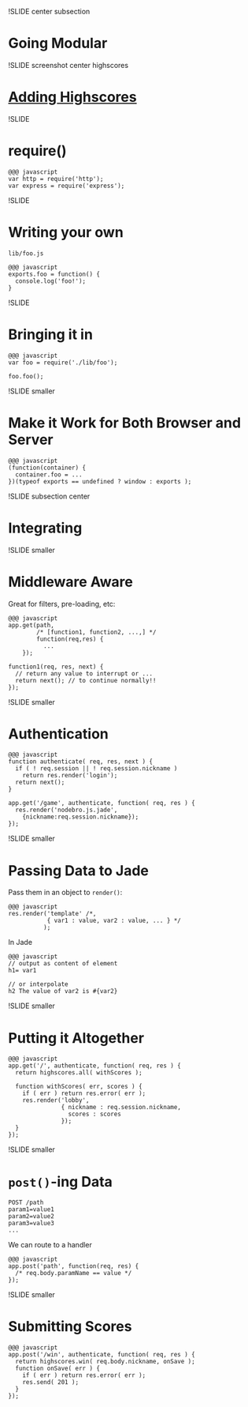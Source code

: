 !SLIDE center subsection
# Going Modular

!SLIDE screenshot center highscores
# [Adding Highscores](http://127.0.0.1:8500)

!SLIDE
# require()

    @@@ javascript
    var http = require('http');
    var express = require('express');

!SLIDE
# Writing your own

<code>lib/foo.js</code>

    @@@ javascript
    exports.foo = function() {
      console.log('foo!');
    }

!SLIDE
# Bringing it in

    @@@ javascript
    var foo = require('./lib/foo');

    foo.foo();

!SLIDE smaller
# Make it Work for Both Browser and Server

    @@@ javascript
    (function(container) {
      container.foo = ...
    })(typeof exports == undefined ? window : exports );

!SLIDE subsection center
# Integrating

!SLIDE smaller
# Middleware Aware

Great for filters, pre-loading, etc:

    @@@ javascript
    app.get(path,
            /* [function1, function2, ...,] */
            function(req,res) {
              ...
        });

    function1(req, res, next) {
      // return any value to interrupt or ...
      return next(); // to continue normally!!
    });

!SLIDE smaller
# Authentication

    @@@ javascript
    function authenticate( req, res, next ) {
      if ( ! req.session || ! req.session.nickname )
        return res.render('login');
      return next();
    }

    app.get('/game', authenticate, function( req, res ) {
      res.render('nodebro.js.jade', 
        {nickname:req.session.nickname});
    });

!SLIDE smaller
# Passing Data to Jade

Pass them in an object to <code>render()</code>:

    @@@ javascript
    res.render('template' /*, 
               { var1 : value, var2 : value, ... } */
              );

In Jade

    @@@ javascript
    // output as content of element
    h1= var1

    // or interpolate
    h2 The value of var2 is #{var2}

!SLIDE smaller
# Putting it Altogether

    @@@ javascript
    app.get('/', authenticate, function( req, res ) {
      return highscores.all( withScores );

      function withScores( err, scores ) {
        if ( err ) return res.error( err );
        res.render('lobby', 
                   { nickname : req.session.nickname,
                     scores : scores
                   });
      }
    });

!SLIDE smaller
# <code>post()</code>-ing Data

    POST /path
    param1=value1
    param2=value2
    param3=value3
    ...

We can route to a handler

    @@@ javascript
    app.post('path', function(req, res) {
      /* req.body.paramName == value */
    });

!SLIDE smaller
# Submitting Scores

    @@@ javascript
    app.post('/win', authenticate, function( req, res ) {
      return highscores.win( req.body.nickname, onSave );
      function onSave( err ) {
        if ( err ) return res.error( err );
        res.send( 201 );
      }
    });
